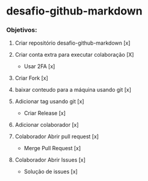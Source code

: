 # desafio-github-markdown

### Objetivos:

1. Criar repositório desafio-github-markdown [x]

2. Criar conta extra para executar colaboração [X]

    - Usar 2FA [x]

3. Criar Fork [x]

4. baixar conteudo para a máquina usando git [x]

5. Adicionar tag usando git [x]

    - Criar Release [x]

6. Adicionar colaborador [x]

7. Colaborador Abrir pull request [x]

    - Merge Pull Request [x]

8. Colaborador Abrir Issues [x]

    - Solução de issues [x]

 
